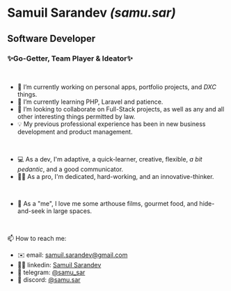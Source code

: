 # Samuil Sarandev *(samu.sar)*
## Software Developer
### ✨Go-Getter, Team Player & Ideator✨
</br>

- 🔭 I’m currently working on personal apps, portfolio projects, and *DXC* things.
- 🌱 I’m currently learning PHP, Laravel and patience.
- 👯 I’m looking to collaborate on Full-Stack projects, as well as any and all other interesting things permitted by law.
- 💡 My previous professional experience has been in new business development and product management.

</br>

- 💻 As a dev, I'm adaptive, a quick-learner, creative, flexible, *a bit pedantic*, and a good communicator.
- 👨‍💻 As a pro, I'm dedicated, hard-working, and an innovative-thinker.

</br>

- 💬 As a "me", I love me some arthouse films, gourmet food, and hide-and-seek in large spaces.

</br>

📫 How to reach me: 
- ✉️ email: samuil.sarandev@gmail.com
- 👨‍💼 linkedin: [Samuil Sarandev](https://www.linkedin.com/in/samuil-sarandev/)
- 📱 telegram: [@samu_sar](https://t.me/samu_sar)
- 👾 discord: [@samu.sar](https://discord.com/users/940654338857127999)
